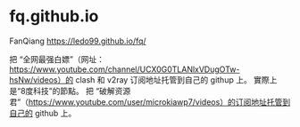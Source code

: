# fq.github.io
FanQiang
https://ledo99.github.io/fq/

把 “全网最强白嫖”（网址：https://www.youtube.com/channel/UCX0G0TLANlxVDugOTw-hsNw/videos）的 clash 和 v2ray 订阅地址托管到自己的 githup 上。 實際上是“8度科技”的節點。
把 “破解资源君”（https://www.youtube.com/user/microkiawp7/videos）的订阅地址托管到自己的 github 上。
